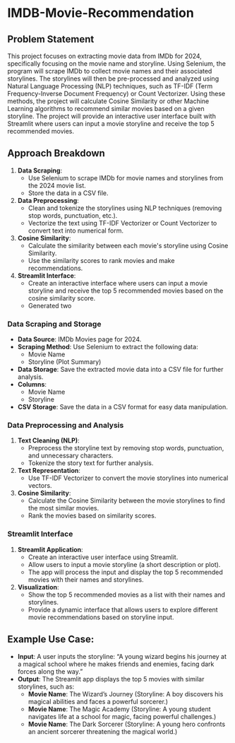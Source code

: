 # IMDB-Movie-Recommendation

## Problem Statement
This project focuses on extracting movie data from IMDb for 2024, specifically focusing on the movie name and storyline. Using Selenium, the program will scrape IMDb to collect movie names and their associated storylines. The storylines will then be pre-processed and analyzed using Natural Language Processing (NLP) techniques, such as TF-IDF (Term Frequency-Inverse Document Frequency) or Count Vectorizer. Using these methods, the project will calculate Cosine Similarity or other Machine Learning algorithms to recommend similar movies based on a given storyline. The project will provide an interactive user interface built with Streamlit where users can input a movie storyline and receive the top 5 recommended movies.


## Approach Breakdown
1. **Data Scraping**:
   - Use Selenium to scrape IMDb for movie names and storylines from the 2024 movie list.
   - Store the data in a CSV file.
2. **Data Preprocessing**:
   - Clean and tokenize the storylines using NLP techniques (removing stop words, punctuation, etc.).
   - Vectorize the text using TF-IDF Vectorizer or Count Vectorizer to convert text into numerical form.
3. **Cosine Similarity**:
   - Calculate the similarity between each movie's storyline using Cosine Similarity.
   - Use the similarity scores to rank movies and make recommendations.
4. **Streamlit Interface**:
   - Create an interactive interface where users can input a movie storyline and receive the top 5 recommended movies based on the cosine similarity score.
   - Generated two

### Data Scraping and Storage
- **Data Source**: IMDb Movies page for 2024.
- **Scraping Method**: Use Selenium to extract the following data:
  - Movie Name
  - Storyline (Plot Summary)
- **Data Storage**: Save the extracted movie data into a CSV file for further analysis.
- **Columns**:
  - Movie Name
  - Storyline
- **CSV Storage**: Save the data in a CSV format for easy data manipulation.

### Data Preprocessing and Analysis
1. **Text Cleaning (NLP)**:
   - Preprocess the storyline text by removing stop words, punctuation, and unnecessary characters.
   - Tokenize the story text for further analysis.
2. **Text Representation**:
   - Use TF-IDF Vectorizer to convert the movie storylines into numerical vectors.
3. **Cosine Similarity**:
   - Calculate the Cosine Similarity between the movie storylines to find the most similar movies.
   - Rank the movies based on similarity scores.

### Streamlit Interface
1. **Streamlit Application**:
   - Create an interactive user interface using Streamlit.
   - Allow users to input a movie storyline (a short description or plot).
   - The app will process the input and display the top 5 recommended movies with their names and storylines.
2. **Visualization**:
   - Show the top 5 recommended movies as a list with their names and storylines.
   - Provide a dynamic interface that allows users to explore different movie recommendations based on storyline input.


## Example Use Case:
- **Input**: A user inputs the storyline: “A young wizard begins his journey at a magical school where he makes friends and enemies, facing dark forces along the way.”
- **Output**: The Streamlit app displays the top 5 movies with similar storylines, such as:
  - **Movie Name**: The Wizard’s Journey (Storyline: A boy discovers his magical abilities and faces a powerful sorcerer.)
  - **Movie Name**: The Magic Academy (Storyline: A young student navigates life at a school for magic, facing powerful challenges.)
  - **Movie Name**: The Dark Sorcerer (Storyline: A young hero confronts an ancient sorcerer threatening the magical world.)




